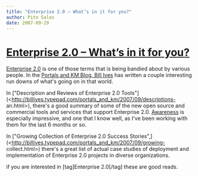 ```yaml
---
title: "Enterprise 2.0 – What’s in it for you?"
author: Pito Salas
date: 2007-09-29
---
```

# [Enterprise 2.0 – What’s in it for you?](None)




[Enterprise 2.0](<http://en.wikipedia.org/wiki/Enterprise_2.0>) is one of
those terms that is being bandied about by various people. In the [Portals and
KM Blog, Bill Ives](<http://billives.typepad.com/portals_and_km/>) has written
a couple interesting run downs of what's going on in that world.

In ["Description and Reviews of Enterprise 2.0
Tools"](<http://billives.typepad.com/portals_and_km/2007/09/descriptions-
an.html>), there's a good summary of some of the new open source and
commercial tools and services that support Enterprise 2.0.
[Awareness](<http://www.awarenessnetworks.com/home/>) is especially
impressive, and one that I know well, as I've been working with them for the
last 6 months or so.

In ["Growing Collection of Enterprise 2.0 Success
Stories",](<http://billives.typepad.com/portals_and_km/2007/09/growing-
collect.html>) there's a great list of actual case studies of deployment and
implementation of Enterprise 2.0 projects in diverse organizations.

if you are interested in [tag]Enterprise 2.0[/tag] these are good reads.


